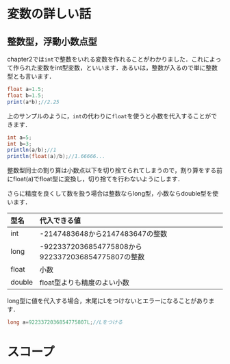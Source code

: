 # 変数の詳しい話

## 整数型，浮動小数点型
chapter2では`int`で整数をいれる変数を作れることがわかりました．これによって作られた変数をint型変数，といいます．あるいは，整数が入るので単に整数型とも言います．

```java
float a=1.5;
float b=1.5;
print(a*b);//2.25
```

上のサンプルのように，`int`の代わりに`float`を使うと小数を代入することができます．

```java
int a=5;
int b=3;
println(a/b);//1
println(float(a)/b);//1.66666...
```

整数型同士の割り算は小数点以下を切り捨てられてしまうので，割り算をする前にfloat(a)でfloat型に変換し，切り捨てを行わないようにします．

さらに精度を良くして数を扱う場合は整数ならlong型，小数ならdouble型を使います．

| 型名 | 代入できる値 | 
| :- | :- |
| int | -2147483648から2147483647の整数 |
| long |-9223372036854775808から9223372036854775807の整数 |
| float |小数 |
|double |float型よりも精度のよい小数 |

long型に値を代入する場合，末尾にLをつけないとエラーになることがあります．
```java
long a=9223372036854775807L;//Lをつける
```

# スコープ

